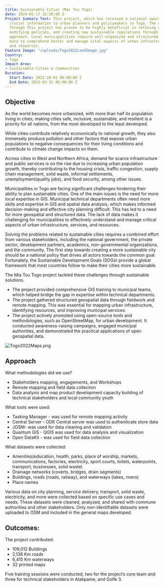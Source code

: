```yaml
---
title: Sustainable Cities (Mai Tou Togo)
date: 2024-05-17 15:30:00 Z
Project Summary Text: This project, which has received a national award, is providing
  crucial information to urban planners and policymakers in Togo. The data collected
  through this project has proven to be highly beneficial in refining urban plans,
  modifying policies, and creating new sustainable regulations through a participatory
  approach. Local municipalities require well-organized and structured geospatial
  data to comprehend better and manage vital aspects of urban infrastructure, services,
  and resources.
Feature Image: "/uploads/Togo2022LeadImage.jpg"
Country:
- Togo
Impact Area:
- Sustainable Cities & Communities
Duration:
  Start Date: 2022-10-01 00:00:00 Z
  End Date: 2023-03-31 00:00:00 Z
---
```


## Objective

As the world becomes more urbanized, with more than half its population living in cities, making cities safe, inclusive, sustainable, and resilient is a priority for all nations, from the most developed to the least developed. 

While cities contribute relatively economically to national growth, they also immensely produce pollution and other factors that expose urban populations to negative consequences for their living conditions and contribute to climate change impacts on them.

Across cities in West and Northern Africa, demand for scarce infrastructure and public services is on the rise due to increasing urban population growth, thereby contributing to the housing crisis, traffic congestion, supply chain management, solid waste, informal settlements, unemployment(quality jobs), and food security, among other issues.

Municipalities in Togo are facing significant challenges hindering their ability to plan sustainable cities. One of the main issues is the need for more local expertise in GIS. Municipal technical departments often need more skills and expertise in GIS and spatial data analysis, which makes informed decision-making and effective city planning difficult. This has led to a need for more geospatial and structured data. The lack of data makes it challenging for municipalities to effectively understand and manage critical aspects of urban infrastructure, services, and resources.

Solving the problems related to sustainable cities requires a combined effort from various stakeholders, including the national government, the private sector, development partners, academics, non-governmental organizations, and the community. The first step towards creating a more sustainable city should be a national policy that drives all actors towards the common goal. Fortunately, the Sustainable Development Goals (SDGs) provide a global framework that most countries follow to make their cities more sustainable.

The Mia Tou Togo project tackled these challenges through sustainable solutions.

* The project provided comprehensive GIS training to municipal teams, which helped bridge the gap in expertise within technical departments.
* The project gathered structured geospatial data through fieldwork and remote mapping. This was essential for mapping urban infrastructure, identifying resources, and improving municipal services.
* The project actively promoted using open-source tools and methodologies, such as OpenStreetMap, for urban development. It conducted awareness-raising campaigns, engaged municipal authorities, and demonstrated the practical applications of open geospatial data.

![Togo2022Maps.png](/uploads/Togo2022Maps.png)

## Approach

What methodologies did we use? 
* Stakeholders mapping, engagements, and Workshops
* Remote mapping and field data collection
* Data analysis and map product development
capacity building of technical stakeholders and local community youth

What tools were used:
* Tasking Manager - was used for remote mapping activity
* Central Server - ODK Central server was used to authenticate store data
* JOSM- was used for data cleaning and validation
* Quantum GIS - QGIS was used for data analysis and visualization
* Open DataKit - was used for field data collection

What datasets were collected:
* Amenities(education, health, parks, place of worship, markets, communications, factories, electricity, sport courts, toilets, waterpoints, transport, businesses, solid waste)
* Drainage networks (coverts, bridges, drain segments)
* Buildings, roads (roads, railway), and waterways (lakes, rivers)
* Place names 

Various data on city planning, service delivery, transport, solid waste, electricity, and more were collected based on specific use cases and needs. These datasets were cleaned, analyzed, and shared with commune authorities and other stakeholders. Only non-identifiable datasets were uploaded to OSM and included in the general maps developed.

## Outcomes: 

The project contributed:
* 109,012  Buildings
* 2,138 Km roads
* 6,415 Km waterways
* 32 printed maps

Five training sessions were conducted, two for the project’s core team and three for technical stakeholders in Atakpame, and Golfe 3.

